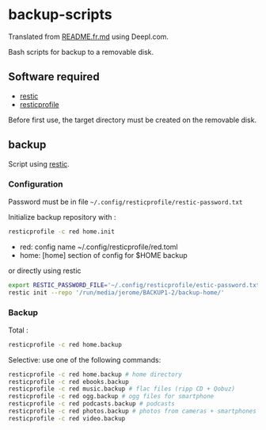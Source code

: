 # backup-scripts

Translated from [README.fr.md](README.fr.md) using Deepl.com.

Bash scripts for backup to a removable disk.

## Software required

- [restic](https://restic.net/)
- [resticprofile](https://creativeprojects.github.io/resticprofile/)


Before first use, the target directory must be created on the removable disk. 


## backup

Script using [restic](https://restic.net/).


### Configuration

Password must be in file ```~/.config/resticprofile/restic-password.txt```

Initialize backup repository with :

```bash
resticprofile -c red home.init
```
- red: config name ~/.config/resticprofile/red.toml
- home: [home] section of config for $HOME backup

or directly using restic

```bash
export RESTIC_PASSWORD_FILE='~/.config/resticprofile/estic-password.txt'
restic init --repo '/run/media/jerome/BACKUP1-2/backup-home/'
```

### Backup

Total :

```bash
resticprofile -c red home.backup
```

Selective: use one of the following commands:

```bash
resticprofile -c red home.backup # home directory
resticprofile -c red ebooks.backup 
resticprofile -c red music.backup # flac files (ripp CD + Qobuz)
resticprofile -c red ogg.backup # ogg files for smartphone 
resticprofile -c red podcasts.backup # podcasts
resticprofile -c red photos.backup # photos from cameras + smartphones
resticprofile -c red video.backup 
```

